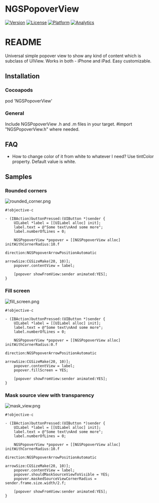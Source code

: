 
# NGSPopoverView

[![Version](https://img.shields.io/cocoapods/v/NGSPopoverView.svg?style=flat)](http://cocoapods.org/pods/NGSButtonAnimator)
[![License](https://img.shields.io/cocoapods/l/NGSPopoverView.svg?style=flat)](http://cocoapods.org/pods/NGSButtonAnimator)
[![Platform](https://img.shields.io/cocoapods/p/NGSPopoverView.svg?style=flat)](http://cocoapods.org/pods/NGSButtonAnimator)
[![Analytics](https://ga-beacon.appspot.com/UA-62210028-4/NGSPopoverView/README?flat)](https://github.com/igrigorik/ga-beacon)

# README #

Universal simple popover view to show any kind of content which is subclass of UIView. Works in both - iPhone and iPad. Easy customizable.

## Installation ##


### Cocoapods ###

pod 'NGSPopoverView'

### General ###

Include NGSPopoverView .h and .m files in your target. #import "NGSPopoverView.h" where needed.

## FAQ ##

* How to change color of it from white to whatever I need?
Use tintColor property. Default value is white.

## Samples ##


### Rounded corners ###

![rounded_corner.png](https://bitbucket.org/repo/8yGqo8/images/2516946630-rounded_corner.png)

```
#!objective-c

- (IBAction)buttonPressed:(UIButton *)sender {
    UILabel *label = [[UILabel alloc] init];
    label.text = @"Some text\nAnd some more";
    label.numberOfLines = 0;
    
    NGSPopoverView *popover = [[NGSPopoverView alloc] initWithCornerRadius:10.f
                                                                 direction:NGSPopoverArrowPositionAutomatic
                                                                 arrowSize:CGSizeMake(20, 10)];
    popover.contentView = label;
    
    [popover showFromView:sender animated:YES];
}
```

### Fill screen ###
![fill_screen.png](https://bitbucket.org/repo/8yGqo8/images/3076218040-fill_screen.png)
```
#!objective-c

- (IBAction)buttonPressed:(UIButton *)sender {
    UILabel *label = [[UILabel alloc] init];
    label.text = @"Some text\nAnd some more";
    label.numberOfLines = 0;
    
    NGSPopoverView *popover = [[NGSPopoverView alloc] initWithCornerRadius:0.f
                                                                 direction:NGSPopoverArrowPositionAutomatic
                                                                 arrowSize:CGSizeMake(20, 10)];
    popover.contentView = label;
    popover.fillScreen = YES;
    
    [popover showFromView:sender animated:YES];
}
```
### Mask source view with transparency ###
![mask_view.png](https://bitbucket.org/repo/8yGqo8/images/3619268285-mask_view.png)
```
#!objective-c

- (IBAction)buttonPressed:(UIButton *)sender {
    UILabel *label = [[UILabel alloc] init];
    label.text = @"Some text\nAnd some more";
    label.numberOfLines = 0;
    
    NGSPopoverView *popover = [[NGSPopoverView alloc] initWithCornerRadius:10.f
                                                                 direction:NGSPopoverArrowPositionAutomatic
                                                                 arrowSize:CGSizeMake(20, 10)];
    popover.contentView = label;
    popover.shouldMaskSourceViewToVisible = YES;
    popover.maskedSourceViewCornerRadius = sender.frame.size.width/2.f;
    
    [popover showFromView:sender animated:YES];
}
```

